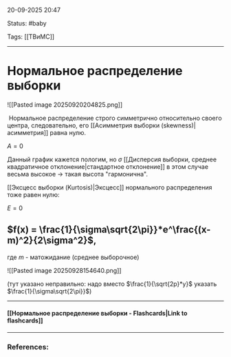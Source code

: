 
20-09-2025 20:47

Status: #baby 

Tags: [[ТВиМС]]

---
# Нормальное распределение выборки

![[Pasted image 20250920204825.png]]

 Нормальное распределение строго симметрично относительно своего центра, следовательно, его [[Асимметрия выборки (skewness)|асимметрия]] равна нулю.

$A = 0$

Данный график кажется пологим, но $\sigma$ [[Дисперсия выборки, среднее квадратичное отклонение|стандартное отклонение]] в этом случае весьма высокое -> такая высота "гармонична".

[[Эксцесс выборки (Kurtosis)|Эксцесс]] нормального распределения тоже равен нулю:

$E = 0$


## $f(x) = \frac{1}{\sigma\sqrt{2\pi}}*e^\frac{(x-m)^2}{2\sigma^2}$,

где $m$ - матожидание (среднее выборочное) 

![[Pasted image 20250928154640.png]]

(тут указано неправильно: надо вместо $\frac{1}{\sqrt{2p}*y}$ указать $\frac{1}{\sigma\sqrt{2\pi}}$)

----
#### [[Нормальное распределение выборки - Flashcards|Link to flashcards]]



---
### References:

